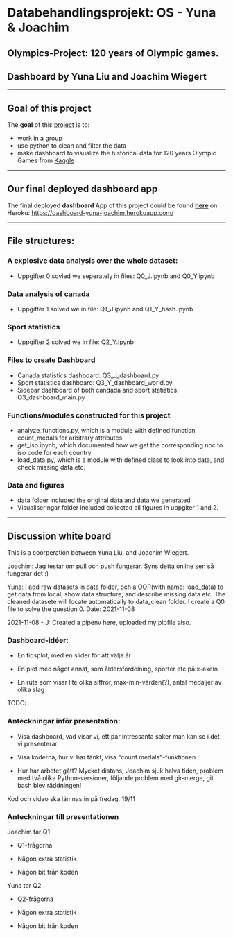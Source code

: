 
# Databehandlingsprojekt: OS - Yuna & Joachim

## Olympics-Project: 120 years of Olympic games. 

## Dashboard by Yuna Liu and Joachim Wiegert

---
## Goal of this project

The **goal** of this [project][projectlink] is to:
- work in a group
- use python to clean and filter the data
- make dashboard to visualize the historical data 
for 120 years Olympic Games from [Kaggle][kagglelink]

[projectlink]: https://github.com/yuna-liu/Databehandling-OS-Yuna-Joachim/blob/main/Projekt_OS.pdf

[kagglelink]: https://www.kaggle.com/heesoo37/120-years-of-olympic-history-athletes-and-results

---

## Our final deployed dashboard app

The final deployed **dashboard** App of this project could be found **[here][dashboardlink]** on Heroku:
https://dashboard-yuna-joachim.herokuapp.com/

[dashboardlink]: https://dashboard-yuna-joachim.herokuapp.com/

---

## File structures:

### A explosive data analysis over the whole dataset:
- Uppgifter 0 sovled we seperately in files: Q0_J.ipynb and Q0_Y.ipynb

### Data analysis of canada
- Uppgifter 1 solved we in file: Q1_J.ipynb and Q1_Y_hash.ipynb

### Sport statistics
- Uppgifter 2 solved we in file: Q2_Y.ipynb

### Files to create Dashboard
- Canada statistics dashboard: Q3_J_dashboard.py
- Sport statistics dashboard: Q3_Y_dashboard_world.py
- Sidebar dashboard of both candada and sport statistics: Q3_dashboard_main.py

### Functions/modules constructed for this project
- analyze_functions.py, which is a module with defined function count_medals for arbitrary attributes
- get_iso.ipynb, which documented how we get the corresponding noc to iso code for each country
- load_data.py, which is a module with defined class to look into data, and check missing data etc.

### Data and figures
- data folder included the original data and data we generated
- Visualiseringar folder included collected all figures in uppgiter 1 and 2.


---
## Discussion white board
This is a coorperation between Yuna Liu, and Joachim Wiegert.

Joachim: Jag testar om pull och push fungerar. Syns detta online sen så fungerar det :)

Yuna: I add raw datasets in data folder, och a OOP(with name: load_data) to get data from local, show data structure, and describe missing data etc. The cleaned datasete will locate automatically to data_clean folder. I create a Q0 file to solve the question 0. Date: 2021-11-08

2021-11-08 - J: Created a pipenv here, uploaded my pipfile also.

### Dashboard-idéer:

- En tidsplot, med en slider för att välja år

- En plot med något annat, som åldersfördelning, sporter etc på x-axeln

- En ruta som visar lite olika siffror, max-min-värden(?), antal medaljer av olika slag

TODO:

### Anteckningar inför presentation:

- Visa dashboard, vad visar vi, ett par intressanta saker man kan se i det vi presenterar.

- Visa koderna, hur vi har tänkt, visa "count medals"-funktionen

- Hur har arbetet gått? Mycket distans, Joachim sjuk halva tiden, problem med två olika Python-versioner, följande problem med gir-merge, git bash blev räddningen!

Kod och video ska lämnas in på fredag, 19/11

### Anteckningar till presentationen

Joachim tar Q1

- Q1-frågorna

- Någon extra statistik

- Någon bit från koden

Yuna tar Q2

- Q2-frågorna

- Någon extra statistik

- Någon bit från koden







